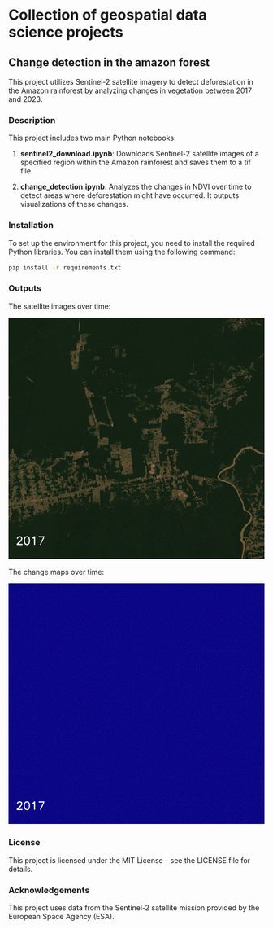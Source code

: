 # Collection of geospatial data science projects


## Change detection in the amazon forest

This project utilizes Sentinel-2 satellite imagery to detect deforestation in the Amazon rainforest by analyzing changes in vegetation between 2017 and 2023.

### Description

This project includes two main Python notebooks:

1. **sentinel2_download.ipynb**: Downloads Sentinel-2 satellite images of a specified region within the Amazon rainforest and saves them to a tif file.
   
2. **change_detection.ipynb**: Analyzes the changes in NDVI over time to detect areas where deforestation might have occurred. It outputs visualizations of these changes.

### Installation

To set up the environment for this project, you need to install the required Python libraries. You can install them using the following command:

```bash
pip install -r requirements.txt
```

### Outputs

The satellite images over time:

![alt tag](https://github.com/ale93111/geospatial-projects/blob/main/changedetection_amazonforest/assets/images.gif)

The change maps over time:

![alt tag](https://github.com/ale93111/geospatial-projects/blob/main/changedetection_amazonforest/assets/changes.gif)

### License

This project is licensed under the MIT License - see the LICENSE file for details.

### Acknowledgements

This project uses data from the Sentinel-2 satellite mission provided by the European Space Agency (ESA).